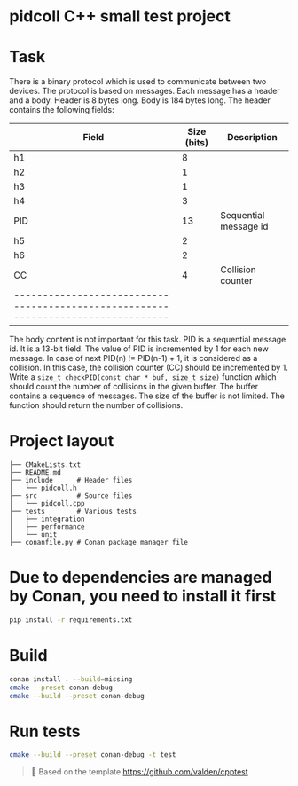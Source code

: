 pidcoll C++ small test project
===============================

# Task

There is a binary protocol which is used to communicate between two devices. The protocol is based on messages. Each message has a header and a body. 
Header is 8 bytes long. Body is 184 bytes long. 
The header contains the following fields:

| Field | Size (bits) | Description                                               |
|-------|-------------|-----------------------------------------------------------|
| h1    | 8           |                                                           |
| h2    | 1           |                                                           |
| h3    | 1           |                                                           |
| h4    | 3           |                                                           |
| PID   | 13          | Sequential message id                                     |
| h5    | 2           |                                                           |
| h6    | 2           |                                                           |
| CC    | 4           | Collision counter                                         |
|---------------------------------------------------------------------------------|

The body content is not important for this task.
PID is a sequential message id. It is a 13-bit field. The value of PID is incremented by 1 for each new message. In case of next PID(n) != PID(n-1) + 1, it is considered as a collision. In this case, the collision counter (CC) should be incremented by 1.
Write a `size_t checkPID(const char * buf, size_t size)` function which should count the number of collisions in the given buffer. The buffer contains a sequence of messages. The size of the buffer is not limited. The function should return the number of collisions.


# Project layout
```
├── CMakeLists.txt
├── README.md
├── include      # Header files
│   └── pidcoll.h
├── src          # Source files
│   └── pidcoll.cpp
├── tests        # Various tests
│   ├── integration
│   ├── performance
│   └── unit
├── conanfile.py # Conan package manager file
```

# Due to dependencies are managed by Conan, you need to install it first
```bash
pip install -r requirements.txt
```

# Build
```bash
conan install . --build=missing
cmake --preset conan-debug
cmake --build --preset conan-debug
```

# Run tests
```bash
cmake --build --preset conan-debug -t test
```


>📝
> Based on the template https://github.com/valden/cpptest
